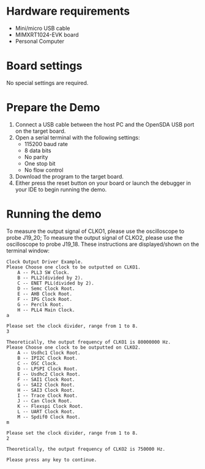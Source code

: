 Hardware requirements
=====================
- Mini/micro USB cable
- MIMXRT1024-EVK board
- Personal Computer

Board settings
============
No special settings are required.

Prepare the Demo
===============
1.  Connect a USB cable between the host PC and the OpenSDA USB port on the target board. 
2.  Open a serial terminal with the following settings:
    - 115200 baud rate
    - 8 data bits
    - No parity
    - One stop bit
    - No flow control
3.  Download the program to the target board.
4.  Either press the reset button on your board or launch the debugger in your IDE to begin running the demo.

Running the demo
================
To measure the output signal of CLKO1, please use the oscilloscope to probe J19_20;
To measure the output signal of CLKO2, please use the oscilloscope to probe J19_18.
These instructions are displayed/shown on the terminal window:
~~~~~~~~~~~~~~~~~~~~~
Clock Output Driver Example.
Please Choose one clock to be outputted on CLKO1.
	A -- PLL3 SW Clock.
	B -- PLL2(divided by 2).
	C -- ENET PLL(divided by 2).
	D -- Semc Clock Root.
	E -- AHB Clock Root.
	F -- IPG Clock Root.
	G -- Perclk Root.
	H -- PLL4 Main Clock.
a

Please set the clock divider, range from 1 to 8.
3

Theoretically, the output frequency of CLKO1 is 80000000 Hz.
Please Choose one clock to be outputted on CLKO2.
	A -- Usdhc1 Clock Root.
	B -- IPI2C Clock Root.
	C -- OSC Clock.
	D -- LPSPI Clock Root.
	E -- Usdhc2 Clock Root.
	F -- SAI1 Clock Root.
	G -- SAI2 Clock Root.
	H -- SAI3 Clock Root.
	I -- Trace Clock Root.
	J -- Can Clock Root.
	K -- Flexspi Clock Root.
	L -- UART Clock Root.
	M -- Spdif0 Clock Root.
m

Please set the clock divider, range from 1 to 8.
2

Theoretically, the output frequency of CLKO2 is 750000 Hz.

Please press any key to continue.
~~~~~~~~~~~~~~~~~~~~~